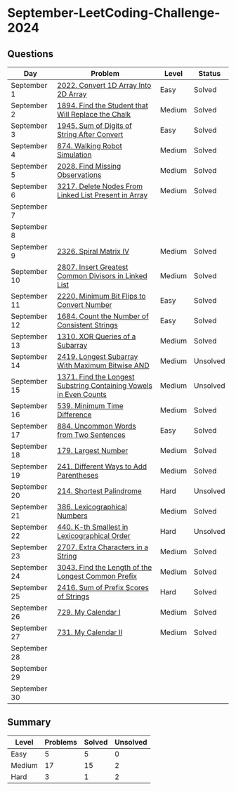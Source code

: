 # September-LeetCoding-Challenge-2024

## Questions
| Day | Problem | Level | Status |
| --- | --- | --- | --- |
| September 1 | [2022. Convert 1D Array Into 2D Array](https://leetcode.com/problems/convert-1d-array-into-2d-array/) | Easy | Solved |
| September 2 | [1894. Find the Student that Will Replace the Chalk](https://leetcode.com/problems/find-the-student-that-will-replace-the-chalk/) | Medium | Solved |
| September 3 | [1945. Sum of Digits of String After Convert](https://leetcode.com/problems/sum-of-digits-of-string-after-convert/) | Easy | Solved |
| September 4 | [874. Walking Robot Simulation](https://leetcode.com/problems/walking-robot-simulation/) | Medium | Solved |
| September 5 | [2028. Find Missing Observations](https://leetcode.com/problems/find-missing-observations/) | Medium | Solved |
| September 6 | [3217. Delete Nodes From Linked List Present in Array](https://leetcode.com/problems/delete-nodes-from-linked-list-present-in-array/) | Medium | Solved |
| September 7 | []() |  |  |
| September 8 | []() |  |  |
| September 9 | [2326. Spiral Matrix IV](https://leetcode.com/problems/spiral-matrix-iv/) | Medium | Solved |
| September 10 | [2807. Insert Greatest Common Divisors in Linked List](https://leetcode.com/problems/insert-greatest-common-divisors-in-linked-list/) | Medium | Solved |
| September 11 | [2220. Minimum Bit Flips to Convert Number](https://leetcode.com/problems/minimum-bit-flips-to-convert-number/) | Easy | Solved |
| September 12 | [1684. Count the Number of Consistent Strings](https://leetcode.com/problems/count-the-number-of-consistent-strings/) | Easy | Solved |
| September 13 | [1310. XOR Queries of a Subarray](https://leetcode.com/problems/xor-queries-of-a-subarray/) | Medium | Solved |
| September 14 | [2419. Longest Subarray With Maximum Bitwise AND](https://leetcode.com/problems/longest-subarray-with-maximum-bitwise-and/) | Medium | Unsolved |
| September 15 | [1371. Find the Longest Substring Containing Vowels in Even Counts](https://leetcode.com/problems/find-the-longest-substring-containing-vowels-in-even-counts/) | Medium | Unsolved |
| September 16 | [539. Minimum Time Difference](https://leetcode.com/problems/minimum-time-difference/) | Medium | Solved |
| September 17 | [884. Uncommon Words from Two Sentences](https://leetcode.com/problems/uncommon-words-from-two-sentences/) | Easy | Solved |
| September 18 | [179. Largest Number](https://leetcode.com/problems/largest-number/) | Medium | Solved |
| September 19 | [241. Different Ways to Add Parentheses](https://leetcode.com/problems/different-ways-to-add-parentheses/) | Medium | Solved |
| September 20 | [214. Shortest Palindrome](https://leetcode.com/problems/shortest-palindrome/) | Hard | Unsolved |
| September 21 | [386. Lexicographical Numbers](https://leetcode.com/problems/lexicographical-numbers/) | Medium | Solved |
| September 22 | [440. K-th Smallest in Lexicographical Order](https://leetcode.com/problems/k-th-smallest-in-lexicographical-order/) | Hard | Unsolved |
| September 23 | [2707. Extra Characters in a String](https://leetcode.com/problems/extra-characters-in-a-string/) | Medium | Solved |
| September 24 | [3043. Find the Length of the Longest Common Prefix](https://leetcode.com/problems/find-the-length-of-the-longest-common-prefix/) | Medium | Solved |
| September 25 | [2416. Sum of Prefix Scores of Strings](https://leetcode.com/problems/sum-of-prefix-scores-of-strings/) | Hard | Solved |
| September 26 | [729. My Calendar I](https://leetcode.com/problems/my-calendar-i/) | Medium | Solved |
| September 27 | [731. My Calendar II](https://leetcode.com/problems/my-calendar-ii/) | Medium | Solved |
| September 28 | []() |  |  |
| September 29 | []() |  |  |
| September 30 | []() |  |  |


## Summary
| Level  | Problems | Solved | Unsolved |
| ---    | --- | --- | --- |
| Easy   | 5 | 5 | 0 |
| Medium | 17 | 15 | 2 |
| Hard   | 3 | 1 | 2 |
